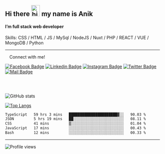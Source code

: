 ## Hi there <img src="https://user-images.githubusercontent.com/1303154/88677602-1635ba80-d120-11ea-84d8-d263ba5fc3c0.gif" width="28px" height="36" alt="hi"> my name is Anik

#### I’m full stack web developer

Skills:  CSS / HTML / JS / MySql / NodeJS / Nuxt / PHP / REACT / VUE / MongoDB / Python


---

&emsp;Connect with me!

<a href="https://www.facebook.com/anik.aritro" target="_blank">![Facebook Badge](https://img.shields.io/badge/Facebook-1877F2?style=for-the-badge&logo=facebook&logoColor=white)</a> [![Linkedin Badge](https://img.shields.io/badge/LinkedIn-0077B5?style=for-the-badge&logo=linkedin&logoColor=white)](https://www.linkedin.com/in/anik-hossain-dev) [![Instagram Badge](https://img.shields.io/badge/Instagram-E4405F?style=for-the-badge&logo=instagram&logoColor=white)](https://www.instagram.com/aritro.anik) [![Twitter Badge](https://img.shields.io/badge/Twitter-1DA1F2?style=for-the-badge&logo=twitter&logoColor=white)](https://twitter.com/AritroAnik) [![Mail Badge](https://img.shields.io/badge/Gmail-D14836?style=for-the-badge&logo=gmail&logoColor=white)](mailto:anik.wdev@gmail.com)

</br>
</br>


![GitHub stats](https://github-readme-stats.vercel.app/api?username=anik-hossain&show_icons=true&theme=monokai)

[![Top Langs](https://github-readme-stats.vercel.app/api/top-langs/?username=anik-hossain&layout=compact&theme=monokai)](https://github.com/anik-hossain)

<!--START_SECTION:waka-->

```txt
TypeScript   59 hrs 3 mins   ██████████████████████▓░░   90.03 %
JSON         5 hrs 19 mins   ██░░░░░░░░░░░░░░░░░░░░░░░   08.11 %
CSS          41 mins         ▒░░░░░░░░░░░░░░░░░░░░░░░░   01.04 %
JavaScript   17 mins         ░░░░░░░░░░░░░░░░░░░░░░░░░   00.43 %
Bash         12 mins         ░░░░░░░░░░░░░░░░░░░░░░░░░   00.33 %
```

<!--END_SECTION:waka-->
---

![Profile views](https://gpvc.arturio.dev/anik-hossain)  
